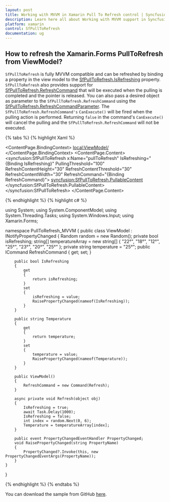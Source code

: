 ```yaml
---
layout: post
title: Working with MVVM in Xamarin Pull To Refresh control | Syncfusion
description: Learn here all about Working with MVVM support in Syncfusion Xamarin Pull To Refresh (SfPullToRefresh) control and more.
platform: xamarin
control: SfPullToRefresh 
documentation: ug
---
```


## How to refresh the Xamarin.Forms PullToRefresh from ViewModel?

`SfPullToRefresh` is fully MVVM compatible and can be refreshed by binding a property in the view model to the [SfPullToRefresh.IsRefreshing](https://help.syncfusion.com/cr/xamarin/Syncfusion.SfPullToRefresh.XForms.SfPullToRefresh.html#Syncfusion_SfPullToRefresh_XForms_SfPullToRefresh_IsRefreshing) property.
`SfPullToRefresh` also provides support for [SfPullToRefresh.RefreshCommand](https://help.syncfusion.com/cr/xamarin/Syncfusion.SfPullToRefresh.XForms.SfPullToRefresh.html#Syncfusion_SfPullToRefresh_XForms_SfPullToRefresh_RefreshCommand) that will be executed when the pulling is completed and the pointer is released.  You can also pass a desired object as parameter to the `SfPullToRefresh.RefreshCommand` using the [SfPullToRefresh.RefreshCommandParameter](https://help.syncfusion.com/cr/xamarin/Syncfusion.SfPullToRefresh.XForms.SfPullToRefresh.html#Syncfusion_SfPullToRefresh_XForms_SfPullToRefresh_RefreshCommandParameter).
The `SfPullToRefresh.RefreshCommand's` `CanExecute()` will be fired when the pulling action is performed. Returning `false` in the command's `CanExecute()` will cancel the pulling and the `SfPullToRefresh.RefreshCommand` will not be executed.

{% tabs %}
{% highlight Xaml %}

<?xml version="1.0" encoding="utf-8" ?>
<ContentPage xmlns="http://xamarin.com/schemas/2014/forms"
             xmlns:x="http://schemas.microsoft.com/winfx/2009/xaml"
             xmlns:d="http://xamarin.com/schemas/2014/forms/design"
             xmlns:mc="http://schemas.openxmlformats.org/markup-compatibility/2006"
             xmlns:syncfusion="clr-namespace:Syncfusion.SfPullToRefresh.XForms;assembly=Syncfusion.SfPullToRefresh.XForms"
             xmlns:local="clr-namespace:PullToRefresh_MVVM"
             mc:Ignorable="d"
             x:Class="PullToRefresh_MVVM.MainPage">
    <ContentPage.BindingContext>
        <local:ViewModel/>
    </ContentPage.BindingContext>
    <ContentPage.Content>
        <syncfusion:SfPullToRefresh x:Name="pullToRefresh"
                                    IsRefreshing="{Binding IsRefreshing}" 
                                    PullingThreshold="100"
                                    RefreshContentHeight="30"
                                    RefreshContentThreshold="30"
                                    RefreshContentWidth="30"
                                    RefreshCommand="{Binding RefreshCommand}">
            <syncfusion:SfPullToRefresh.PullableContent>
                <StackLayout BackgroundColor="#00AFF9" Orientation="Vertical">
                    <Label Text="New York Temperature" FontSize="Large" TextColor="White" HorizontalTextAlignment="Center" Margin="20"/>
                    <Image WidthRequest="100" HorizontalOptions="Center" HeightRequest="100"  Margin="20" Source="warmselected.png"/>
                    <Label Text="{Binding Temperature}" FontSize="Large" TextColor="White" HorizontalTextAlignment="Center" Margin="20" HeightRequest="100"/>
                </StackLayout>
            </syncfusion:SfPullToRefresh.PullableContent>
        </syncfusion:SfPullToRefresh>
    </ContentPage.Content>
</ContentPage>

{% endhighlight %}
{% highlight c# %}

using System;
using System.ComponentModel;
using System.Threading.Tasks;
using System.Windows.Input;
using Xamarin.Forms;

namespace PullToRefresh_MVVM
{
    public class ViewModel : INotifyPropertyChanged
    {
        Random random = new Random();
        private bool isRefreshing;
        string[] temperatureArray = new string[] { "22°", "18°", "12°", "25°", "23°", "20°", "25°" };
        private string temperature = "25°";
        public ICommand RefreshCommand { get; set; }
		
        public bool IsRefreshing
        {
            get
            {
                return isRefreshing;
            }
            set
            {
                isRefreshing = value;
                RaisePropertyChanged(nameof(IsRefreshing));
            }
        }
		
        public string Temperature
        {
            get
            {
                return temperature;
            }
            set
            {
                temperature = value;
                RaisePropertyChanged(nameof(Temperature));
            }
        }
		
        public ViewModel()
        {
            RefreshCommand = new Command(Refresh);
        }
		
        async private void Refresh(object obj)
        {
            IsRefreshing = true;
            await Task.Delay(1000);
            IsRefreshing = false;
            int index = random.Next(0, 6);
            Temperature = temperatureArray[index];
        }

        public event PropertyChangedEventHandler PropertyChanged;
        void RaisePropertyChanged(string PropertyName)
        {
            PropertyChanged?.Invoke(this, new PropertyChangedEventArgs(PropertyName));
        }
    }
}


{% endhighlight %}
{% endtabs %}

You can download the sample from GitHub [here](https://github.com/SyncfusionExamples/PullToRefresh-MVVM-ViewModel-Refresh-Xamarin.Forms).